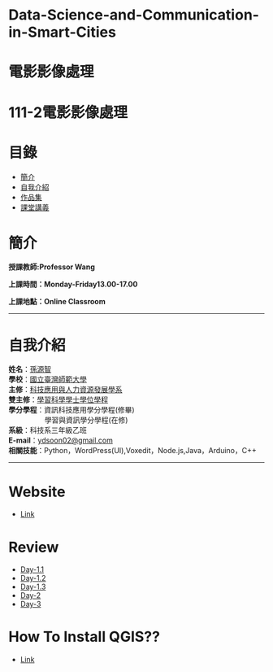 # Data-Science-and-Communication-in-Smart-Cities

# 電影影像處理
# 111-2電影影像處理
# 目錄
+ [簡介](https://github.com/yuancc12/Image-Processing#%E7%B0%A1%E4%BB%8B)
+ [自我介紹](https://github.com/yuancc12/Image-Processing#%E8%87%AA%E6%88%91%E4%BB%8B%E7%B4%B9)
+ [作品集](https://github.com/yuancc12/Image-Processing/blob/main/README.md#%E4%BD%9C%E6%A5%AD%E5%B0%88%E5%8D%80)
+ [課堂講義](https://github.com/yuancc12/Image-Processing/blob/main/README.md#%E8%AA%B2%E5%A0%82%E8%AC%9B%E7%BE%A9)

# 簡介
**授課教師:Professor Wang**

**上課時間：Monday-Friday13.00-17.00**

**上課地點：Online Classroom**
***
# 自我介紹
**姓名**：[孫源智](https://yuancc12.github.io/web/mypages/)\
**學校**：[國立臺灣師範大學](https://www.ntnu.edu.tw/)\
**主修**：[科技應用與人力資源發展學系](https://www.tahrd.ntnu.edu.tw/)\
**雙主修**：[學習科學學士學位學程](https://www.upls.ntnu.edu.tw/)\
**學分學程**：資訊科技應用學分學程(修畢)\
&nbsp;&nbsp;&nbsp;&nbsp;&nbsp;&nbsp;&nbsp;&nbsp;&nbsp;&nbsp;&nbsp;&nbsp;&nbsp;&nbsp;&nbsp;&nbsp; &nbsp;學習與資訊學分學程(在修)\
**系級**：科技系三年級乙班\
**E-mail**：ydsoon02@gmail.com\
**相關技能**：Python，WordPress(UI),Voxedit，Node.js,Java，Arduino，C++
***
# Website
+ [Link](https://web.ntnu.edu.tw/~cw/icoil/)
# Review
+ [Day-1.1](https://web.ntnu.edu.tw/~cw/icoil/lectures/smart-cities/icoil-2023-course-overview.pdf)
+ [Day-1.2](https://web.ntnu.edu.tw/~cw/icoil/lectures/smart-cities/icoil-2023-konomi-day1.pdf)
+ [Day-1.3](https://web.ntnu.edu.tw/~cw/icoil/lectures/smart-cities/icoil-2023-wang-day1.pdf)
+ [Day-2](https://web.ntnu.edu.tw/~cw/icoil/lectures/data-science/Day2-1-icoil-2023-konomi-day2.pdf)
+ [Day-3](https://web.ntnu.edu.tw/~cw/icoil/lectures/data-communication/day3-lecture.pdf)

# How To Install QGIS??
+ [Link](https://www.youtube.com/watch?v=uQmbgfmG8Is)
